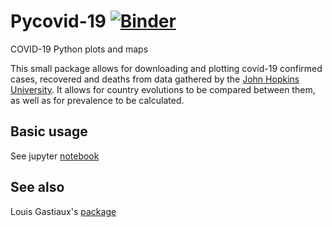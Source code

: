 # Pycovid-19 [![Binder](https://mybinder.org/badge_logo.svg)](https://mybinder.org/v2/git/https%3A%2F%2Fframagit.org%2Fbenjaminpillot%2Fcovid-19/master)

COVID-19 Python plots and maps

This small package allows for downloading and plotting
covid-19 confirmed cases, recovered and deaths from data
gathered by the [John Hopkins University](https://github.com/CSSEGISandData/COVID-19).
It allows for country evolutions to be compared between
them, as well as for prevalence to be calculated.

## Basic usage
See jupyter [notebook](https://hub.gke.mybinder.org/user/benjaminpillot-covid-19-ws4kkm3p/notebooks/covid-notebook.ipynb)
 
## See also
Louis Gastiaux's [package](https://framagit.org/lgostiau/covid19_display)